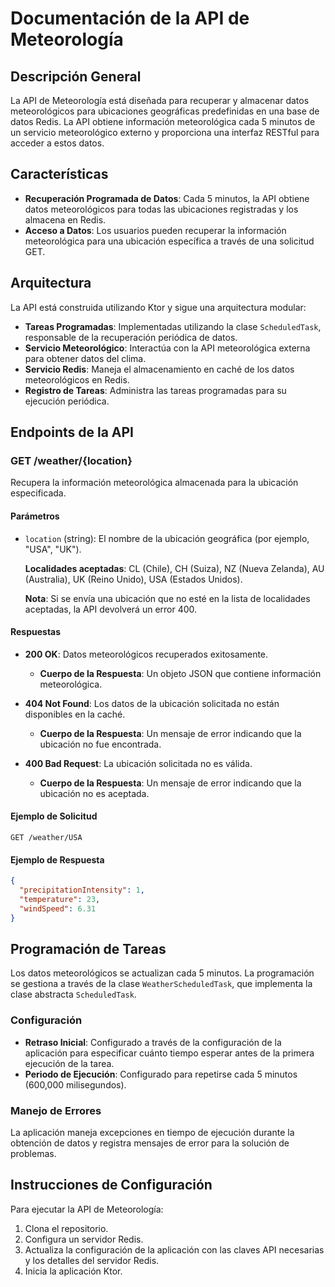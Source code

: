 # Documentación de la API de Meteorología

## Descripción General
La API de Meteorología está diseñada para recuperar y almacenar datos meteorológicos para ubicaciones geográficas predefinidas en una base de datos Redis. La API obtiene información meteorológica cada 5 minutos de un servicio meteorológico externo y proporciona una interfaz RESTful para acceder a estos datos.

## Características
- **Recuperación Programada de Datos**: Cada 5 minutos, la API obtiene datos meteorológicos para todas las ubicaciones registradas y los almacena en Redis.
- **Acceso a Datos**: Los usuarios pueden recuperar la información meteorológica para una ubicación específica a través de una solicitud GET.

## Arquitectura
La API está construida utilizando Ktor y sigue una arquitectura modular:
- **Tareas Programadas**: Implementadas utilizando la clase `ScheduledTask`, responsable de la recuperación periódica de datos.
- **Servicio Meteorológico**: Interactúa con la API meteorológica externa para obtener datos del clima.
- **Servicio Redis**: Maneja el almacenamiento en caché de los datos meteorológicos en Redis.
- **Registro de Tareas**: Administra las tareas programadas para su ejecución periódica.

## Endpoints de la API

### GET /weather/{location}
Recupera la información meteorológica almacenada para la ubicación especificada.

#### Parámetros
- `location` (string): El nombre de la ubicación geográfica (por ejemplo, "USA", "UK").

  **Localidades aceptadas**: CL (Chile), CH (Suiza), NZ (Nueva Zelanda), AU (Australia), UK (Reino Unido), USA (Estados Unidos).

  **Nota**: Si se envía una ubicación que no esté en la lista de localidades aceptadas, la API devolverá un error 400.

#### Respuestas
- **200 OK**: Datos meteorológicos recuperados exitosamente.
    - **Cuerpo de la Respuesta**: Un objeto JSON que contiene información meteorológica.

- **404 Not Found**: Los datos de la ubicación solicitada no están disponibles en la caché.
    - **Cuerpo de la Respuesta**: Un mensaje de error indicando que la ubicación no fue encontrada.

- **400 Bad Request**: La ubicación solicitada no es válida.
  - **Cuerpo de la Respuesta**: Un mensaje de error indicando que la ubicación no es aceptada.

#### Ejemplo de Solicitud
```
GET /weather/USA
```

#### Ejemplo de Respuesta
```json
{
  "precipitationIntensity": 1,
  "temperature": 23,
  "windSpeed": 6.31
}
```

## Programación de Tareas
Los datos meteorológicos se actualizan cada 5 minutos. La programación se gestiona a través de la clase `WeatherScheduledTask`, que implementa la clase abstracta `ScheduledTask`.

### Configuración
- **Retraso Inicial**: Configurado a través de la configuración de la aplicación para especificar cuánto tiempo esperar antes de la primera ejecución de la tarea.
- **Periodo de Ejecución**: Configurado para repetirse cada 5 minutos (600,000 milisegundos).

### Manejo de Errores
La aplicación maneja excepciones en tiempo de ejecución durante la obtención de datos y registra mensajes de error para la solución de problemas.

## Instrucciones de Configuración
Para ejecutar la API de Meteorología:
1. Clona el repositorio.
2. Configura un servidor Redis.
3. Actualiza la configuración de la aplicación con las claves API necesarias y los detalles del servidor Redis.
4. Inicia la aplicación Ktor.
